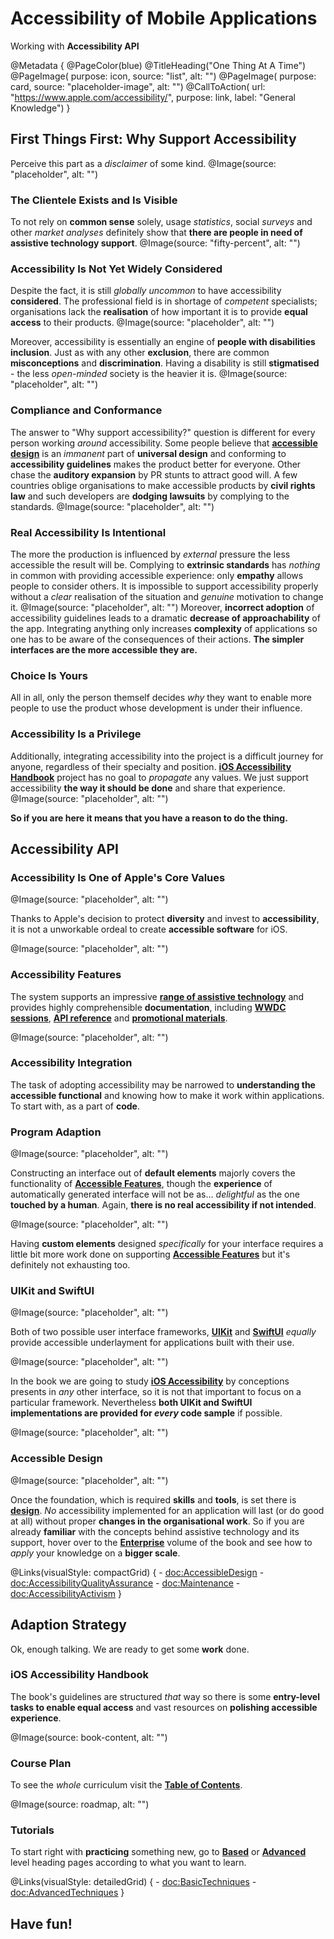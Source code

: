 # Accessibility of Mobile Applications

Working with **Accessibility API**

@Metadata {
    @PageColor(blue)
    @TitleHeading("One Thing At A Time")
    @PageImage(
               purpose: icon, 
               source: "list", 
               alt: "")
    @PageImage(
               purpose: card, 
               source: "placeholder-image", 
               alt: "")
    @CallToAction(
                url: "https://www.apple.com/accessibility/",
                purpose: link, 
                label: "General Knowledge")
}

## First Things First: Why Support Accessibility

Perceive this part as a *disclaimer* of some kind.
@Image(source: "placeholder", alt: "")

### The Clientele Exists and Is Visible
To not rely on **common sense** solely, usage *statistics*, social *surveys* and other *market analyses* definitely show that **there are people in need of assistive technology support**. 
@Image(source: "fifty-percent", alt: "")

### Accessibility Is Not Yet Widely Considered
Despite the fact, it is still *globally uncommon* to have accessibility **considered**. The professional field is in shortage of *competent* specialists; organisations lack the **realisation** of how important it is to provide **equal access** to their products.
@Image(source: "placeholder", alt: "")

Moreover, accessibility is essentially an engine of **people with disabilities inclusion**. Just as with any other **exclusion**, there are common **misconceptions** and **discrimination**. Having a disability is still **stigmatised** - the less *open-minded* society is the heavier it is.
@Image(source: "placeholder", alt: "")


### Compliance and Conformance
The answer to "Why support accessibility?" question is different for every person working *around* accessibility. Some people believe that [**accessible design**](<doc:AccessibleDesign>) is an *immanent* part of **universal design** and conforming to **accessibility guidelines** makes the product better for everyone. Other chase the **auditory expansion** by PR stunts to attract good will. A few countries oblige organisations to make accessible products by **civil rights law** and such developers are **dodging lawsuits** by complying to the standards. 
@Image(source: "placeholder", alt: "")

### Real Accessibility Is Intentional
The more the production is influenced by *external* pressure the less accessible the result will be. Complying to **extrinsic standards** has *nothing* in common with providing accessible experience: only **empathy** allows people to consider others. It is impossible to support accessibility properly without a *clear* realisation of the situation and *genuine* motivation to change it.
@Image(source: "placeholder", alt: "")
Moreover, **incorrect adoption** of accessibility guidelines leads to a dramatic **decrease of approachability** of the app. Integrating anything only increases **complexity** of applications so one has to be aware of the consequences of their actions. **The simpler interfaces are the more accessible they are.**

### Choice Is Yours
All in all, only the person themself decides *why* they want to enable more people to use the product whose development is under their influence.

### Accessibility Is a Privilege
Additionally, integrating accessibility into the project is a difficult journey for anyone, regardless of their specialty and position. [**iOS Accessibility Handbook**](https://vodgroup.github.io/AccessibilityDocumentation/documentation/iosaccessibilityhandbook) project has no goal to *propagate* any values. We just support accessibility **the way it should be done** and share that experience. 
@Image(source: "placeholder", alt: "")

**So if you are here it means that you have a reason to do the thing.** 

## Accessibility API

### Accessibility Is One of Apple's Core Values

@Image(source: "placeholder", alt: "")

Thanks to Apple's decision to protect **diversity** and invest to **accessibility**, it is not a unworkable ordeal to create **accessible software** for iOS.

@Image(source: "placeholder", alt: "")


### Accessibility Features
The system supports an impressive [**range of assistive technology**](<doc:AccessibilityFeatures>) and provides highly comprehensible **documentation**, including [**WWDC sessions**](https://developer.apple.com/wwdc23/topics/accessibility-inclusion/), [**API reference**](https://developer.apple.com/accessibility/) and [**promotional materials**](https://www.apple.com/accessibility/).

@Image(source: "placeholder", alt: "")

### Accessibility Integration
The task of adopting accessibility may be narrowed to **understanding the accessible functional** and knowing how to make it work within applications. To start with, as a part of **code**.

### Program Adaption

@Image(source: "placeholder", alt: "")

Constructing an interface out of **default elements** majorly covers the functionality of [**Accessible Features**](<doc:AccessibilityFeatures>), though the **experience** of automatically generated interface will not be as... *delightful* as the one **touched by a human**. Again, **there is no real accessibility if not intended**.

@Image(source: "placeholder", alt: "")

Having **custom elements** designed *specifically* for your interface requires a little bit more work done on supporting [**Accessible Features**](<doc:AccessibilityFeatures>) but it's definitely not exhausting too. 

### UIKit and SwiftUI

@Image(source: "placeholder", alt: "")

Both of two possible user interface frameworks, [**UIKit**](https://developer.apple.com/documentation/uikit) and [**SwiftUI**](https://developer.apple.com/xcode/swiftui/) *equally* provide accessible underlayment for applications built with their use. 

@Image(source: "placeholder", alt: "")

In the book we are going to study [**iOS Accessibility**](<doc:iOSAccessibility>) by conceptions presents in *any* other interface, so it is not that important to focus on a particular framework. Nevertheless **both UIKit and SwiftUI implementations are provided for *every* code sample** if possible.

@Image(source: "placeholder", alt: "")

### Accessible Design

@Image(source: "placeholder", alt: "")

Once the foundation, which is required **skills** and **tools**, is set there is [**design**](<doc:AccessibleDesign>). *No* accessibility implemented for an application will last (or do good at all) without proper **changes in the organisational work**. So if you are already **familiar** with the concepts behind assistive technology and its support, hover over to the [**Enterprise**](<doc:Processes>) volume of the book and see how to *apply* your knowledge on a **bigger scale**.

@Links(visualStyle: compactGrid) {
    - <doc:AccessibleDesign>
    - <doc:AccessibilityQualityAssurance>
    - <doc:Maintenance>
    - <doc:AccessibilityActivism>
}

## Adaption Strategy

Ok, enough talking. We are ready to get some **work** done. 

### iOS Accessibility Handbook
The book's guidelines are structured *that* way so there is some **entry-level tasks to enable equal access** and vast resources on **polishing accessible experience**.

@Image(source: book-content, alt: "")

### Course Plan
To see the *whole* curriculum visit the [**Table of Contents**](<doc:AdaptionStrategy>). 

@Image(source: roadmap, alt: "")

### Tutorials
To start right with **practicing** something new, go to [**Based**](<doc:BasicTechniques>) or [**Advanced**](<doc:AdvancedTechniques>) level heading pages according to what you want to learn.

@Links(visualStyle: detailedGrid) {
    - <doc:BasicTechniques>
    - <doc:AdvancedTechniques>
}

## Have fun!
